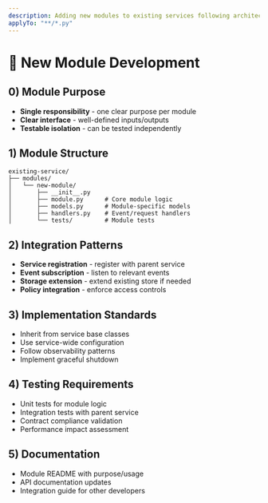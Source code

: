 ```yaml
---
description: Adding new modules to existing services following architectural patterns.
applyTo: "**/*.py"
---
```

# 🧩 New Module Development

## 0) Module Purpose
- **Single responsibility** - one clear purpose per module
- **Clear interface** - well-defined inputs/outputs
- **Testable isolation** - can be tested independently

## 1) Module Structure
```
existing-service/
├── modules/
│   └── new-module/
│       ├── __init__.py
│       ├── module.py      # Core module logic
│       ├── models.py      # Module-specific models
│       ├── handlers.py    # Event/request handlers
│       └── tests/         # Module tests
```

## 2) Integration Patterns
- **Service registration** - register with parent service
- **Event subscription** - listen to relevant events
- **Storage extension** - extend existing store if needed
- **Policy integration** - enforce access controls

## 3) Implementation Standards
- Inherit from service base classes
- Use service-wide configuration
- Follow observability patterns
- Implement graceful shutdown

## 4) Testing Requirements
- Unit tests for module logic
- Integration tests with parent service
- Contract compliance validation
- Performance impact assessment

## 5) Documentation
- Module README with purpose/usage
- API documentation updates
- Integration guide for other developers